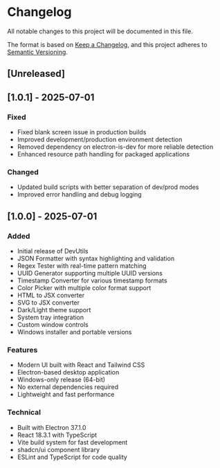 # Changelog

All notable changes to this project will be documented in this file.

The format is based on [Keep a Changelog](https://keepachangelog.com/en/1.0.0/),
and this project adheres to [Semantic Versioning](https://semver.org/spec/v2.0.0.html).

## [Unreleased]

<!-- Add new changes here before the next release -->

## [1.0.1] - 2025-07-01

### Fixed

- Fixed blank screen issue in production builds
- Improved development/production environment detection
- Removed dependency on electron-is-dev for more reliable detection
- Enhanced resource path handling for packaged applications

### Changed

- Updated build scripts with better separation of dev/prod modes
- Improved error handling and debug logging

## [1.0.0] - 2025-07-01

### Added

- Initial release of DevUtils
- JSON Formatter with syntax highlighting and validation
- Regex Tester with real-time pattern matching
- UUID Generator supporting multiple UUID versions
- Timestamp Converter for various timestamp formats
- Color Picker with multiple color format support
- HTML to JSX converter
- SVG to JSX converter
- Dark/Light theme support
- System tray integration
- Custom window controls
- Windows installer and portable versions

### Features

- Modern UI built with React and Tailwind CSS
- Electron-based desktop application
- Windows-only release (64-bit)
- No external dependencies required
- Lightweight and fast performance

### Technical

- Built with Electron 37.1.0
- React 18.3.1 with TypeScript
- Vite build system for fast development
- shadcn/ui component library
- ESLint and TypeScript for code quality
